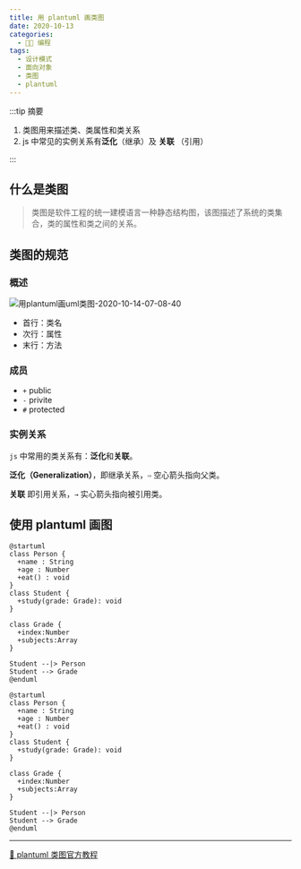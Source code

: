 ```yaml
---
title: 用 plantuml 画类图
date: 2020-10-13
categories:
  - 👨‍💻 编程
tags:
  - 设计模式
  - 面向对象
  - 类图
  - plantuml
---
```


:::tip 摘要

1. 类图用来描述类、类属性和类关系
2. js 中常见的实例关系有**泛化**（继承）及 **关联** （引用）

:::

<!-- more -->

## 什么是类图

> 类图是软件工程的统一建模语言一种静态结构图，该图描述了系统的类集合，类的属性和类之间的关系。

## 类图的规范

### 概述

![用plantuml画uml类图-2020-10-14-07-08-40](https://images.xifan.fun/用plantuml画uml类图-2020-10-14-07-08-40.png)

- 首行：类名
- 次行：属性
- 末行：方法

### 成员

- `+` public
- `-` privite
- `#` protected

### 实例关系

`js` 中常用的类关系有：**泛化**和**关联**。

**泛化（Generalization）**，即继承关系，`⇨` 空心箭头指向父类。

**关联** 即引用关系，`→` 实心箭头指向被引用类。

## 使用 plantuml 画图

```text
@startuml
class Person {
  +name : String
  +age : Number
  +eat() : void
}
class Student {
  +study(grade: Grade): void
}

class Grade {
  +index:Number
  +subjects:Array
}

Student --|> Person
Student --> Grade
@enduml
```

```plantuml
@startuml
class Person {
  +name : String
  +age : Number
  +eat() : void
}
class Student {
  +study(grade: Grade): void
}

class Grade {
  +index:Number
  +subjects:Array
}

Student --|> Person
Student --> Grade
@enduml
```
---
[🏡 plantuml 类图官方教程 ](https://plantuml.com/zh/class-diagram)
